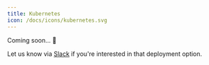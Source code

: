 ```yaml
---
title: Kubernetes
icon: /docs/icons/kubernetes.svg
---
```


Coming soon... 🚀

Let us know via [Slack](https://kestra.io/slack) if you're interested in that deployment option.